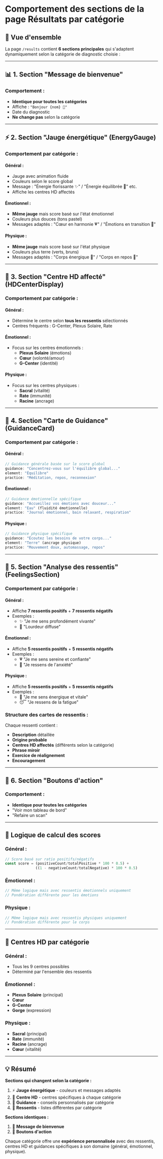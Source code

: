 # Comportement des sections de la page Résultats par catégorie

## 🎯 Vue d'ensemble

La page `/results` contient **6 sections principales** qui s'adaptent dynamiquement selon la catégorie de diagnostic choisie :

---

## 📊 1. Section "Message de bienvenue"

### Comportement :
- **Identique pour toutes les catégories**
- Affiche : `"Bonjour {nom} 🌸"`
- Date du diagnostic
- **Ne change pas** selon la catégorie

---

## ⚡ 2. Section "Jauge énergétique" (EnergyGauge)

### Comportement par catégorie :

#### **Général :**
- Jauge avec animation fluide
- Couleurs selon le score global
- Message : "Énergie florissante ✨" / "Énergie équilibrée 🌸" etc.
- Affiche les centres HD affectés

#### **Émotionnel :**
- **Même jauge** mais score basé sur l'état émotionnel
- Couleurs plus douces (tons pastel)
- Messages adaptés : "Cœur en harmonie 💗" / "Émotions en transition 🌊"

#### **Physique :**
- **Même jauge** mais score basé sur l'état physique
- Couleurs plus terre (verts, bruns)
- Messages adaptés : "Corps énergique 🌱" / "Corps en repos 🌙"

---

## 🎯 3. Section "Centre HD affecté" (HDCenterDisplay)

### Comportement par catégorie :

#### **Général :**
- Détermine le centre selon **tous les ressentis** sélectionnés
- Centres fréquents : G-Center, Plexus Solaire, Rate

#### **Émotionnel :**
- Focus sur les centres émotionnels :
  - **Plexus Solaire** (émotions)
  - **Cœur** (volonté/amour)
  - **G-Center** (identité)

#### **Physique :**
- Focus sur les centres physiques :
  - **Sacral** (vitalité)
  - **Rate** (immunité)
  - **Racine** (ancrage)

---

## 🌟 4. Section "Carte de Guidance" (GuidanceCard)

### Comportement par catégorie :

#### **Général :**
```javascript
// Guidance générale basée sur le score global
guidance: "Concentrez-vous sur l'équilibre global..."
element: "Équilibre"
practice: "Méditation, repos, reconnexion"
```

#### **Émotionnel :**
```javascript
// Guidance émotionnelle spécifique
guidance: "Accueillez vos émotions avec douceur..."
element: "Eau" (fluidité émotionnelle)
practice: "Journal émotionnel, bain relaxant, respiration"
```

#### **Physique :**
```javascript
// Guidance physique spécifique
guidance: "Écoutez les besoins de votre corps..."
element: "Terre" (ancrage physique)
practice: "Mouvement doux, automassage, repos"
```

---

## 📝 5. Section "Analyse des ressentis" (FeelingsSection)

### Comportement par catégorie :

#### **Général :**
- Affiche **7 ressentis positifs** + **7 ressentis négatifs**
- Exemples :
  - ✨ "Je me sens profondément vivante"
  - 🍂 "Lourdeur diffuse"

#### **Émotionnel :**
- Affiche **5 ressentis positifs** + **5 ressentis négatifs**
- Exemples :
  - 💗 "Je me sens sereine et confiante"
  - 🌊 "Je ressens de l'anxiété"

#### **Physique :**
- Affiche **5 ressentis positifs** + **5 ressentis négatifs**
- Exemples :
  - 🌱 "Je me sens énergique et vitale"
  - 😴 "Je ressens de la fatigue"

### Structure des cartes de ressentis :
Chaque ressenti contient :
- **Description** détaillée
- **Origine probable**
- **Centres HD affectés** (différents selon la catégorie)
- **Phrase miroir**
- **Exercice de réalignement**
- **Encouragement**

---

## 🎨 6. Section "Boutons d'action"

### Comportement :
- **Identique pour toutes les catégories**
- "Voir mon tableau de bord"
- "Refaire un scan"

---

## 🔄 Logique de calcul des scores

### **Général :**
```javascript
// Score basé sur ratio positifs/négatifs
const score = (positiveCount/totalPositive * 100 * 0.5) + 
              ((1 - negativeCount/totalNegative) * 100 * 0.5)
```

### **Émotionnel :**
```javascript
// Même logique mais avec ressentis émotionnels uniquement
// Pondération différente pour les émotions
```

### **Physique :**
```javascript
// Même logique mais avec ressentis physiques uniquement
// Pondération différente pour le corps
```

---

## 🎯 Centres HD par catégorie

### **Général :**
- Tous les 9 centres possibles
- Déterminé par l'ensemble des ressentis

### **Émotionnel :**
- **Plexus Solaire** (principal)
- **Cœur**
- **G-Center**
- **Gorge** (expression)

### **Physique :**
- **Sacral** (principal)
- **Rate** (immunité)
- **Racine** (ancrage)
- **Cœur** (vitalité)

---

## 💡 Résumé

**Sections qui changent selon la catégorie :**
1. ⚡ **Jauge énergétique** - couleurs et messages adaptés
2. 🎯 **Centre HD** - centres spécifiques à chaque catégorie
3. 🌟 **Guidance** - conseils personnalisés par catégorie
4. 📝 **Ressentis** - listes différentes par catégorie

**Sections identiques :**
1. 👋 **Message de bienvenue**
2. 🔄 **Boutons d'action**

Chaque catégorie offre une **expérience personnalisée** avec des ressentis, centres HD et guidances spécifiques à son domaine (général, émotionnel, physique).